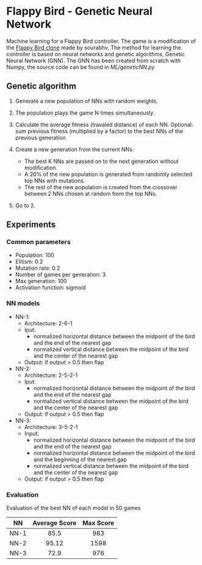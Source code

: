 # Flappy Bird - Genetic Neural Network

Machine learning for a Flappy Bird controller.
The game is a modification of the [Flappy Bird clone](https://github.com/sourabhv/FlapPyBird) made by sourabhv.
The method for learning the controller is based on neural networks and genetic algorithms, Genetic Neural Network (GNN).
The GNN has been created from scratch with Numpy, the source code can be found in _ML/geneticNN.py_

## Genetic algorithm

1. Generate a new population of NNs with random weights.
2. The population plays the game N times simultaneously.
3. Calculate the average fitness (travaled distance) of each NN. Optional: sum previous fitness (multiplied by a factor) to the best NNs of the previous generation
4. Create a new generation from the current NNs:

    - The best K NNs are passed on to the next generation without modification.
    - A 20% of the new population is generated from randomly selected top NNs with mutations.
    - The rest of the new population is created from the crossover between 2 NNs chosen at random from the top NNs.
5. Go to 2.

## Experiments

### Common parameters

- Population: 100
- Elitism: 0.2
- Mutation rate: 0.2
- Number of games per generation: 3
- Max generation: 100
- Activation function: sigmoid

### NN models

- NN-1:
  - Architecture: 2-6-1
  - Iput:
    - normalized horizontal distance between the midpoint of the bird and the end of the nearest gap
    - normalized vertical distance between the midpoint of the bird and the center of the nearest gap
  - Output: if output > 0.5 then flap
- NN-2:
  - Architecture: 2-5-2-1
  - Iput:
    - normalized horizontal distance between the midpoint of the bird and the end of the nearest gap
    - normalized vertical distance between the midpoint of the bird and the center of the nearest gap
  - Output: if output > 0.5 then flap
- NN-3:
  - Architecture: 3-5-2-1
  - Input:
    - normalized horizontal distance between the midpoint of the bird and the end of the nearest gap
    - normalized horizontal distance between the midpoint of the bird and the beginning of the nearest gap
    - normalized vertical distance between the midpoint of the bird and the center of the nearest gap
  - Output: if output > 0.5 then flap

### Evaluation

Evaluation of the best NN of each model in 50 games

|  NN  | Average Score | Max Score |
|:----:|:-------------:|:---------:|
| NN-1 |       85.5       |    983    |
| NN-2 |       95.12       |    1598   |
| NN-3 |       72.9       |    976    |
